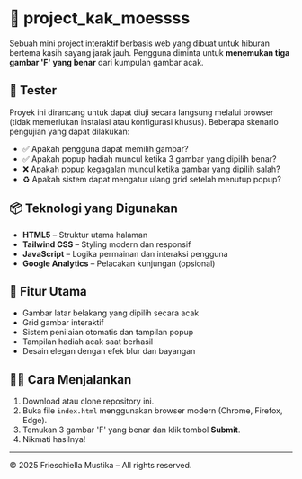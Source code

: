 # 🎯 project_kak_moessss

Sebuah mini project interaktif berbasis web yang dibuat untuk hiburan bertema kasih sayang jarak jauh. Pengguna diminta untuk **menemukan tiga gambar 'F' yang benar** dari kumpulan gambar acak.

## 🧪 Tester

Proyek ini dirancang untuk dapat diuji secara langsung melalui browser (tidak memerlukan instalasi atau konfigurasi khusus). Beberapa skenario pengujian yang dapat dilakukan:

- ✅ Apakah pengguna dapat memilih gambar?
- ✅ Apakah popup hadiah muncul ketika 3 gambar yang dipilih benar?
- ❌ Apakah popup kegagalan muncul ketika gambar yang dipilih salah?
- ♻️ Apakah sistem dapat mengatur ulang grid setelah menutup popup?

## 📦 Teknologi yang Digunakan

- **HTML5** – Struktur utama halaman
- **Tailwind CSS** – Styling modern dan responsif
- **JavaScript** – Logika permainan dan interaksi pengguna
- **Google Analytics** – Pelacakan kunjungan (opsional)

## 📸 Fitur Utama

- Gambar latar belakang yang dipilih secara acak
- Grid gambar interaktif
- Sistem penilaian otomatis dan tampilan popup
- Tampilan hadiah acak saat berhasil
- Desain elegan dengan efek blur dan bayangan

## 👩‍💻 Cara Menjalankan

1. Download atau clone repository ini.
2. Buka file `index.html` menggunakan browser modern (Chrome, Firefox, Edge).
3. Temukan 3 gambar 'F' yang benar dan klik tombol **Submit**.
4. Nikmati hasilnya!

---

&copy; 2025 Frieschiella Mustika – All rights reserved.
